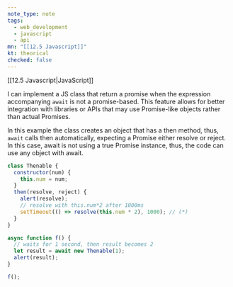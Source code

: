 ```yaml
---
note_type: note
tags:
  - web_development
  - javascript
  - api
mn: "[[12.5 Javascript]]"
kt: theorical
checked: false
---
```

[[12.5 Javascript|JavaScript]]

I can implement a JS class that return a promise when the expression accompanying `await` is not a promise-based. This feature allows for better integration with libraries or APIs that may use Promise-like objects rather than actual Promises.

In this example the class creates an object that has a then method, thus, `await` calls then automatically, expecting a Promise either resolve or reject. In this case, await is not using a true Promise instance, thus, the code can use any object with await. 

```js
class Thenable {
  constructor(num) {
    this.num = num;
  }
  then(resolve, reject) {
    alert(resolve);
    // resolve with this.num*2 after 1000ms
    setTimeout(() => resolve(this.num * 2), 1000); // (*)
  }
}

async function f() {
  // waits for 1 second, then result becomes 2
  let result = await new Thenable(1);
  alert(result);
}

f();
```